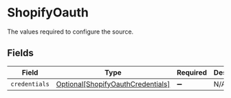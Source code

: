 # ShopifyOauth

The values required to configure the source.


## Fields

| Field                                                                               | Type                                                                                | Required                                                                            | Description                                                                         |
| ----------------------------------------------------------------------------------- | ----------------------------------------------------------------------------------- | ----------------------------------------------------------------------------------- | ----------------------------------------------------------------------------------- |
| `credentials`                                                                       | [Optional[ShopifyOauthCredentials]](../../models/shared/shopifyoauthcredentials.md) | :heavy_minus_sign:                                                                  | N/A                                                                                 |